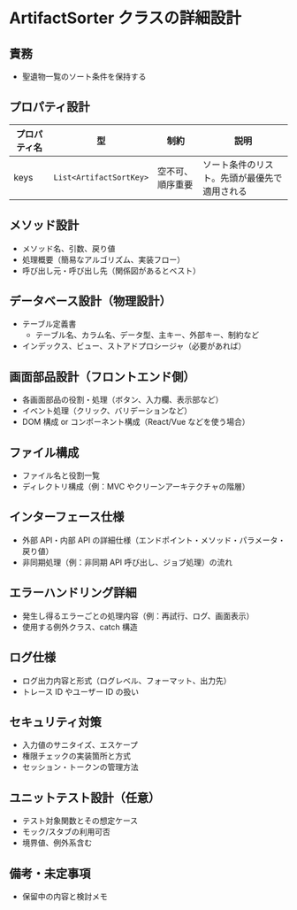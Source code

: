 # ArtifactSorter クラスの詳細設計

## 責務

- 聖遺物一覧のソート条件を保持する

## プロパティ設計

| プロパティ名 | 型                      | 制約             | 説明                                         |
| ------------ | ----------------------- | ---------------- | -------------------------------------------- |
| keys         | `List<ArtifactSortKey>` | 空不可、順序重要 | ソート条件のリスト。先頭が最優先で適用される |

## メソッド設計

- メソッド名、引数、戻り値
- 処理概要（簡易なアルゴリズム、実装フロー）
- 呼び出し元・呼び出し先（関係図があるとベスト）

## データベース設計（物理設計）

- テーブル定義書
  - テーブル名、カラム名、データ型、主キー、外部キー、制約など
- インデックス、ビュー、ストアドプロシージャ（必要があれば）

## 画面部品設計（フロントエンド側）

- 各画面部品の役割・処理（ボタン、入力欄、表示部など）
- イベント処理（クリック、バリデーションなど）
- DOM 構成 or コンポーネント構成（React/Vue などを使う場合）

## ファイル構成

- ファイル名と役割一覧
- ディレクトリ構成（例：MVC やクリーンアーキテクチャの階層）

## インターフェース仕様

- 外部 API・内部 API の詳細仕様（エンドポイント・メソッド・パラメータ・戻り値）
- 非同期処理（例：非同期 API 呼び出し、ジョブ処理）の流れ

## エラーハンドリング詳細

- 発生し得るエラーごとの処理内容（例：再試行、ログ、画面表示）
- 使用する例外クラス、catch 構造

## ログ仕様

- ログ出力内容と形式（ログレベル、フォーマット、出力先）
- トレース ID やユーザー ID の扱い

## セキュリティ対策

- 入力値のサニタイズ、エスケープ
- 権限チェックの実装箇所と方式
- セッション・トークンの管理方法

## ユニットテスト設計（任意）

- テスト対象関数とその想定ケース
- モック/スタブの利用可否
- 境界値、例外系含む

## 備考・未定事項

- 保留中の内容と検討メモ
